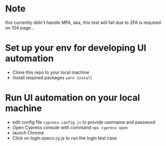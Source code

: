 # Note

this currently didn't handle MFA, aka, this test will fail due to 2FA is required on 104 page...

# Set up your env for developing UI automation

- Clone this repo to your local machine
- Install required packages
  `yarn install`

# Run UI automation on your local machine

- edit config file `cypress.config.js` to provide username and password
- Open Cypress console with command `npx cypress open`
- launch Chrome
- Click on login.specs.cy.js to run the login test case
